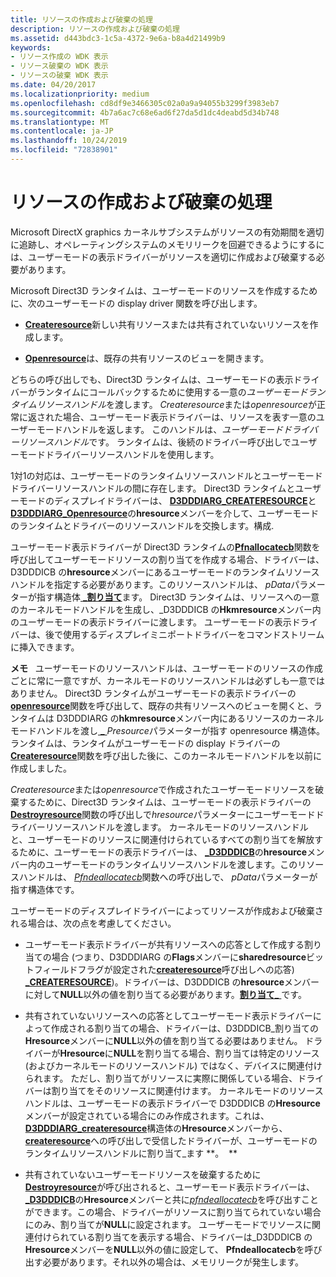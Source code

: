 ```yaml
---
title: リソースの作成および破棄の処理
description: リソースの作成および破棄の処理
ms.assetid: d443bdc3-1c5a-4372-9e6a-b8a4d21499b9
keywords:
- リソース作成の WDK 表示
- リソース破棄の WDK 表示
- リソースの破棄 WDK 表示
ms.date: 04/20/2017
ms.localizationpriority: medium
ms.openlocfilehash: cd8df9e3466305c02a0a9a94055b3299f3983eb7
ms.sourcegitcommit: 4b7a6ac7c68e6ad6f27da5d1dc4deabd5d34b748
ms.translationtype: MT
ms.contentlocale: ja-JP
ms.lasthandoff: 10/24/2019
ms.locfileid: "72838901"
---
```

# <a name="handling-resource-creation-and-destruction"></a>リソースの作成および破棄の処理


Microsoft DirectX graphics カーネルサブシステムがリソースの有効期間を適切に追跡し、オペレーティングシステムのメモリリークを回避できるようにするには、ユーザーモードの表示ドライバーがリソースを適切に作成および破棄する必要があります。

Microsoft Direct3D ランタイムは、ユーザーモードのリソースを作成するために、次のユーザーモードの display driver 関数を呼び出します。

-   [**Createresource**](https://docs.microsoft.com/windows-hardware/drivers/ddi/d3dumddi/nc-d3dumddi-pfnd3dddi_createresource)新しい共有リソースまたは共有されていないリソースを作成します。

-   [**Openresource**](https://docs.microsoft.com/windows-hardware/drivers/ddi/d3dumddi/nc-d3dumddi-pfnd3dddi_openresource)は、既存の共有リソースのビューを開きます。

どちらの呼び出しでも、Direct3D ランタイムは、ユーザーモードの表示ドライバーがランタイムにコールバックするために使用する一意の*ユーザーモードランタイムリソースハンドル*を渡します。 *Createresource*または*openresource*が正常に返された場合、ユーザーモード表示ドライバーは、リソースを表す一意のユーザーモードハンドルを返します。 このハンドルは、*ユーザーモードドライバーリソースハンドル*です。 ランタイムは、後続のドライバー呼び出しでユーザーモードドライバーリソースハンドルを使用します。

1対1の対応は、ユーザーモードのランタイムリソースハンドルとユーザーモードドライバーリソースハンドルの間に存在します。 Direct3D ランタイムとユーザーモードのディスプレイドライバーは、 [**D3DDDIARG\_CREATERESOURCE**](https://docs.microsoft.com/windows-hardware/drivers/ddi/d3dukmdt/ns-d3dukmdt-_d3dddiarg_createresource)と[**D3DDDIARG\_Openresource**](https://docs.microsoft.com/windows-hardware/drivers/ddi/d3dumddi/ns-d3dumddi-_d3dddiarg_openresource)の**hresource**メンバーを介して、ユーザーモードのランタイムとドライバーのリソースハンドルを交換します。構成.

ユーザーモード表示ドライバーが Direct3D ランタイムの[**Pfnallocatecb**](https://docs.microsoft.com/windows-hardware/drivers/ddi/d3dumddi/nc-d3dumddi-pfnd3dddi_allocatecb)関数を呼び出してユーザーモードリソースの割り当てを作成する場合、ドライバーは、D3DDDICB の**hresource**メンバーにあるユーザーモードのランタイムリソースハンドルを指定する必要があります。このリソースハンドルは、 *pData*パラメーターが指す構造体[ **\_割り当て**](https://docs.microsoft.com/windows-hardware/drivers/ddi/d3dumddi/ns-d3dumddi-_d3dddicb_allocate)ます。 Direct3D ランタイムは、リソースへの一意のカーネルモードハンドルを生成し、\_D3DDDICB の**Hkmresource**メンバー内のユーザーモードの表示ドライバーに渡します。 ユーザーモードの表示ドライバーは、後で使用するディスプレイミニポートドライバーをコマンドストリームに挿入できます。

**メモ**   ユーザーモードのリソースハンドルは、ユーザーモードのリソースの作成ごとに常に一意ですが、カーネルモードのリソースハンドルは必ずしも一意ではありません。 Direct3D ランタイムがユーザーモードの表示ドライバーの[**openresource**](https://docs.microsoft.com/windows-hardware/drivers/ddi/d3dumddi/nc-d3dumddi-pfnd3dddi_openresource)関数を呼び出して、既存の共有リソースへのビューを開くと、ランタイムは D3DDDIARG の**hkmresource**メンバー内にあるリソースのカーネルモードハンドルを渡し[ **\_** ](https://docs.microsoft.com/windows-hardware/drivers/ddi/d3dumddi/ns-d3dumddi-_d3dddiarg_openresource) *Presource*パラメーターが指す openresource 構造体。 ランタイムは、ランタイムがユーザーモードの display ドライバーの[**Createresource**](https://docs.microsoft.com/windows-hardware/drivers/ddi/d3dumddi/nc-d3dumddi-pfnd3dddi_createresource)関数を呼び出した後に、このカーネルモードハンドルを以前に作成しました。

 

*Createresource*または*openresource*で作成されたユーザーモードリソースを破棄するために、Direct3D ランタイムは、ユーザーモードの表示ドライバーの[**Destroyresource**](https://docs.microsoft.com/windows-hardware/drivers/ddi/d3dumddi/nc-d3dumddi-pfnd3dddi_destroyresource)関数の呼び出しで*hresource*パラメーターにユーザーモードドライバーリソースハンドルを渡します。 カーネルモードのリソースハンドルと、ユーザーモードのリソースに関連付けられているすべての割り当てを解放するために、ユーザーモードの表示ドライバーは、 [ **\_D3DDDICB**](https://docs.microsoft.com/windows-hardware/drivers/ddi/d3dumddi/ns-d3dumddi-_d3dddicb_deallocate)の**hresource**メンバー内のユーザーモードのランタイムリソースハンドルを渡します。このリソースハンドルは、 [*Pfndeallocatecb*](https://docs.microsoft.com/windows-hardware/drivers/ddi/d3dumddi/nc-d3dumddi-pfnd3dddi_deallocatecb)関数への呼び出しで、 *pData*パラメーターが指す構造体です。

ユーザーモードのディスプレイドライバーによってリソースが作成および破棄される場合は、次の点を考慮してください。

-   ユーザーモード表示ドライバーが共有リソースへの応答として作成する割り当ての場合 (つまり、D3DDDIARG の**Flags**メンバーに**sharedresource**ビットフィールドフラグが設定された[**createresource**](https://docs.microsoft.com/windows-hardware/drivers/ddi/d3dumddi/nc-d3dumddi-pfnd3dddi_createresource)呼び出しへの応答) [ **\_CREATERESOURCE**](https://docs.microsoft.com/windows-hardware/drivers/ddi/d3dukmdt/ns-d3dukmdt-_d3dddiarg_createresource))。ドライバーは、D3DDDICB の**hresource**メンバーに対して**NULL**以外の値を割り当てる必要があります。[**割り当て\_** ](https://docs.microsoft.com/windows-hardware/drivers/ddi/d3dumddi/ns-d3dumddi-_d3dddicb_allocate)です。

-   共有されていないリソースへの応答としてユーザーモード表示ドライバーによって作成される割り当ての場合、ドライバーは、D3DDDICB\_割り当ての**Hresource**メンバーに**NULL**以外の値を割り当てる必要はありません。 ドライバーが**Hresource**に**NULL**を割り当てる場合、割り当ては特定のリソース (およびカーネルモードのリソースハンドル) ではなく、デバイスに関連付けられます。 ただし、割り当てがリソースに実際に関係している場合、ドライバーは割り当てをそのリソースに関連付けます。
    カーネルモードのリソースハンドルは、ユーザーモードの表示ドライバーで D3DDDICB の**Hresource**メンバーが設定されている場合にのみ作成されます。これは、 [**D3DDDIARG\_createresource**](https://docs.microsoft.com/windows-hardware/drivers/ddi/d3dukmdt/ns-d3dukmdt-_d3dddiarg_createresource)構造体の**Hresource**メンバーから、 [**createresource**](https://docs.microsoft.com/windows-hardware/drivers/ddi/d3dumddi/nc-d3dumddi-pfnd3dddi_createresource)への呼び出しで受信したドライバーが、ユーザーモードのランタイムリソースハンドルに割り当て\_ます **。  **

     

-   共有されていないユーザーモードリソースを破棄するために[**Destroyresource**](https://docs.microsoft.com/windows-hardware/drivers/ddi/d3dumddi/nc-d3dumddi-pfnd3dddi_destroyresource)が呼び出されると、ユーザーモード表示ドライバーは、 [ **\_D3DDDICB**](https://docs.microsoft.com/windows-hardware/drivers/ddi/d3dumddi/ns-d3dumddi-_d3dddicb_deallocate)の**Hresource**メンバーと共に[*pfndeallocatecb*](https://docs.microsoft.com/windows-hardware/drivers/ddi/d3dumddi/nc-d3dumddi-pfnd3dddi_deallocatecb)を呼び出すことができます。この場合、ドライバーがリソースに割り当てられていない場合にのみ、割り当てが**NULL**に設定されます。 ユーザーモードでリソースに関連付けられている割り当てを表示する場合、ドライバーは\_D3DDDICB の**Hresource**メンバーを**NULL**以外の値に設定して、 **Pfndeallocatecb**を呼び出す必要があります。それ以外の場合は、メモリリークが発生します。

 

 






